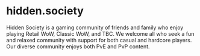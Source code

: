 # hidden.society
Hidden Society is a gaming community of friends and family who enjoy playing Retail WoW, Classic WoW, and TBC. We welcome all who seek a fun and relaxed community with support for both casual and hardcore players. Our diverse community enjoys both PvE and PvP content.
